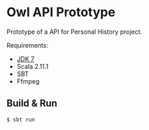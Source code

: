 # Owl API Prototype

Prototype of a API for Personal History project.

Requirements:

  * [JDK 7](http://www.oracle.com/technetwork/java/javase/downloads/jdk7-downloads-1880260.html)
  * Scala 2.11.1
  * SBT
  * Ffmpeg

## Build & Run ##

```sh
$ sbt run
```
